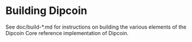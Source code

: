 Building Dipcoin
================

See doc/build-*.md for instructions on building the various
elements of the Dipcoin Core reference implementation of Dipcoin.
